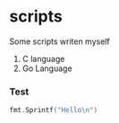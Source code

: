 scripts
=======

Some scripts writen myself

1. C language
2. Go Language


### Test



``` Go
fmt.Sprintf("Hello\n")
```
